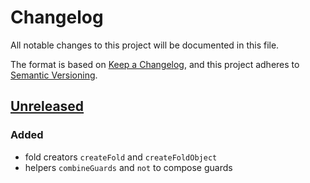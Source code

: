 # Changelog

All notable changes to this project will be documented in this file.

The format is based on [Keep a Changelog](https://keepachangelog.com/en/1.0.0/),
and this project adheres to [Semantic Versioning](https://semver.org/spec/v2.0.0.html).

## [Unreleased]

### Added

- fold creators `createFold` and `createFoldObject`
- helpers `combineGuards` and `not` to compose guards

[Unreleased]: https://github.com/iadvize/foldable-helpers-library/compare/v0.0.0...HEAD
